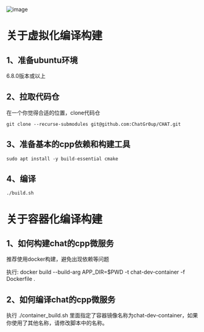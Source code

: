 ![image](https://github.com/user-attachments/assets/57152f2c-f8ee-4853-b017-c5379bd5c2ca)


# 关于虚拟化编译构建

## 1、准备ubuntu环境

6.8.0版本或以上

## 2、拉取代码仓

在一个你觉得合适的位置，clone代码仓

```
git clone --recurse-submodules git@github.com:ChatGr0up/CHAT.git
```

## 3、准备基本的cpp依赖和构建工具

```
sudo apt install -y build-essential cmake
```

## 4、编译

```
./build.sh
```

# 关于容器化编译构建

## 1、如何构建chat的cpp微服务

推荐使用docker构建，避免出现依赖等问题

执行:
docker build --build-arg APP_DIR=$PWD  -t chat-dev-container -f Dockerfile .

## 2、如何编译chat的cpp微服务

执行
./container_build.sh
里面指定了容器镜像名称为chat-dev-container，如果你使用了其他名称，请修改脚本中的名称。
